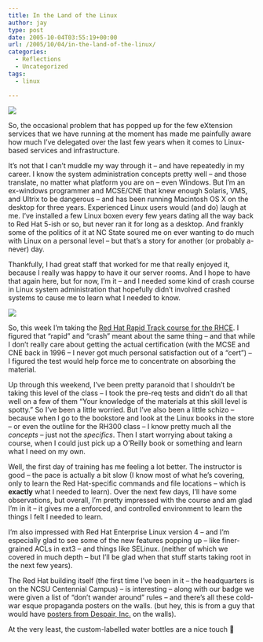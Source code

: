 ```yaml
---
title: In the Land of the Linux
author: jay
type: post
date: 2005-10-04T03:55:19+00:00
url: /2005/10/04/in-the-land-of-the-linux/
categories:
  - Reflections
  - Uncategorized
tags:
  - linux

---
```

![][1]

So, the occasional problem that has popped up for the few eXtension services that we have running at the moment has made me painfully aware how much I’ve delegated over the last few years when it comes to Linux-based services and infrastructure.

It’s not that I can’t muddle my way through it &#8211; and have repeatedly in my career. I know the system administration concepts pretty well &#8211; and those translate, no matter what platform you are on &#8211; even Windows. But I’m an ex-windows programmer and MCSE/CNE that knew enough Solaris, VMS, and Ultrix to be dangerous &#8211; and has been running Macintosh OS X on the desktop for three years. Experienced Linux users would (and do) laugh at me. I’ve installed a few Linux boxen every few years dating all the way back to Red Hat 5-ish or so, but never ran it for long as a desktop. And frankly some of the politics of it at NC State soured me on ever wanting to do much with Linux on a personal level &#8211; but that’s a story for another (or probably a-never) day.

Thankfully, I had great staff that worked for me that really enjoyed it, because I really was happy to have it our server rooms. And I hope to have that again here, but for now, I’m it &#8211; and I needed some kind of crash course in Linux system administration that hopefully didn’t involved crashed systems to cause me to learn what I needed to know.

![][2]

So, this week I’m taking the [Red Hat Rapid Track course for the RHCE][3]. I figured that “rapid” and “crash” meant about the same thing &#8211; and that while I don’t really care about getting the actual certification (with the MCSE and CNE back in 1996 &#8211; I never got much personal satisfaction out of a “cert”) &#8211; I figured the test would help force me to concentrate on absorbing the material.

Up through this weekend, I’ve been pretty paranoid that I shouldn’t be taking this level of the class &#8211; I took the pre-req tests and didn’t do all that well on a few of them “Your knowledge of the materials at this skill level is spotty.” So I’ve been a little worried. But I’ve also been a little schizo &#8211; because when I go to the bookstore and look at the Linux books in the store &#8211; or even the outline for the RH300 class &#8211; I know pretty much all the _concepts_ &#8211; just not the _specifics_. Then I start worrying about taking a course, when I could just pick up a O’Reilly book or something and learn what I need on my own.

Well, the first day of training has me feeling a lot better. The instructor is good &#8211; the pace is actually a bit slow (I know most of what he’s covering, only to learn the Red Hat-specific commands and file locations &#8211; which is **exactly** what I needed to learn). Over the next few days, I’ll have some observations, but overall, I’m pretty impressed with the course and am glad I’m in it &#8211; it gives me a enforced, and controlled environment to learn the things I felt I needed to learn.

I’m also impressed with Red Hat Enterprise Linux version 4 &#8211; and I’m especially glad to see some of the new features popping up &#8211; like finer-grained ACLs in ext3 &#8211; and things like SELinux. (neither of which we covered in much depth &#8211; but I’ll be glad when that stuff starts taking root in the next few years).

The Red Hat building itself (the first time I’ve been in it &#8211; the headquarters is on the NCSU Centennial Campus) &#8211; is interesting &#8211; along with our badge we were given a list of “don’t wander around” rules &#8211; and there’s all these cold-war esque propaganda posters on the walls. (but hey, this is from a guy that would have [posters from Despair, Inc.][4] on the walls).

At the very least, the custom-labelled water bottles are a nice touch 🙂

 [1]: http://rambleon.ces.ncsu.edu/blogmedia/studentpass.jpg
 [2]: http://rambleon.ces.ncsu.edu/blogmedia/waterbottle.jpg
 [3]: https://www.redhat.com/training/rhce/courses/rh300.html
 [4]: http://www.despair.com/